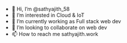 - 👋 Hi, I’m @sathyajith_58
- 👀 I’m interested in Cloud & IoT
- 🌱 I’m currently working as Full stack web dev
- 💞️ I’m looking to collaborate on web dev
- 📫 How to reach me sathyajith.work

<!---
asathyajith/asathyajith is a ✨ special ✨ repository because its `README.md` (this file) appears on your GitHub profile.
You can click the Preview link to take a look at your changes.
--->
